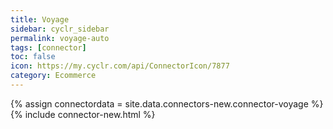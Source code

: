 ```yaml
---
title: Voyage
sidebar: cyclr_sidebar
permalink: voyage-auto
tags: [connector]
toc: false
icon: https://my.cyclr.com/api/ConnectorIcon/7877
category: Ecommerce
---
```

{% assign connectordata = site.data.connectors-new.connector-voyage %}
{% include connector-new.html %}	